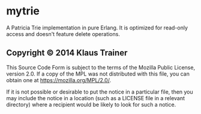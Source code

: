 # mytrie

A Patricia Trie implementation in pure Erlang.  It is optimized for
read-only access and doesn't feature delete operations.

## Copyright © 2014 Klaus Trainer

This Source Code Form is subject to the terms of the Mozilla Public
License, version 2.0.  If a copy of the MPL was not distributed with
this file, you can obtain one at https://mozilla.org/MPL/2.0/.

If it is not possible or desirable to put the notice in a particular
file, then you may include the notice in a location (such as a LICENSE
file in a relevant directory) where a recipient would be likely to look
for such a notice.

